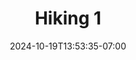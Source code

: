 ---
date: '2024-10-19T13:53:35-07:00'
draft: true
title: Hiking 1
description: Hiking 1 description.
# type: gallery
categories: ["hiking"]
# featured_image: dummy.jpg
# resources:
#   - src: dummy.jpg
#     title: Brown tabby cat on white stairs by Alexander London
---